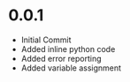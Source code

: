# 0.0.1

  *  Initial Commit
  *  Added inline python code
  *  Added error reporting
  *  Added variable assignment
